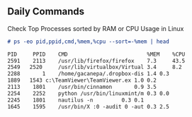 ## Daily Commands

Check Top Processes sorted by RAM or CPU Usage in Linux
```markdown
# ps -eo pid,ppid,cmd,%mem,%cpu --sort=-%mem | head

PID  	PPID 	CMD                      	%MEM 	%CPU
2591	2113 	/usr/lib/firefox/firefox    7.3 	43.5
2549   2520 	/usr/lib/virtualbox/Virtual 3.4  	8.2
2288       1 	/home/gacanepa/.dropbox-dis	1.4	0.3
1889   1543	c:\TeamViewer\TeamViewer.ex	1.0	0.2
2113	1801	/usr/bin/cinnamon		0.9	3.5
2254	2252	python /usr/bin/linuxmint/m	0.3	0.0
2245	1801	nautilus -n			0.3	0.1
1645	1595	/usr/bin/X :0 -audit 0 -aut	0.3	2.5
```
